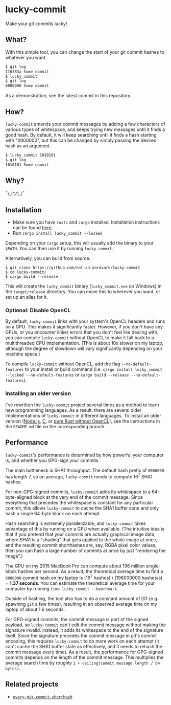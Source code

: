 # lucky-commit

Make your git commits lucky!

## What?

With this simple tool, you can change the start of your git commit hashes to whatever you want.

```bash
$ git log
1f6383a Some commit
$ lucky_commit
$ git log
0000000 Some commit
```

As a demonstration, see the latest commit in this repository.

## How?

`lucky-commit` amends your commit messages by adding a few characters of various types of whitespace, and keeps trying new messages until it finds a good hash. By default, it will keep searching until it finds a hash starting with "0000000", but this can be changed by simply passing the desired hash as an argument.

```bash
$ lucky_commit 1010101
$ git log
1010101 Some commit
```

## Why?

¯\\\_(ツ)\_/¯

## Installation

* Make sure you have `rustc` and `cargo` installed. Installation instructions can be found [here](https://doc.rust-lang.org/book/ch01-01-installation.html).
* Run `cargo install lucky_commit --locked`

Depending on your `cargo` setup, this will usually add the binary to your `$PATH`. You can then use it by running `lucky_commit`.

Alternatively, you can build from source:

```
$ git clone https://github.com/not-an-aardvark/lucky-commit
$ cd lucky-commit/
$ cargo build --release
```

This will create the `lucky_commit` binary (`lucky_commit.exe` on Windows) in the `target/release` directory. You can move this to wherever you want, or set up an alias for it.

### Optional: Disable OpenCL

By default, `lucky-commit` links with your system's OpenCL headers and runs on a GPU. This makes it significantly faster. However, if you don't have any GPUs, or you encounter linker errors that you don't feel like dealing with, you can compile `lucky-commit` without OpenCL to make it fall back to a multithreaded CPU implementation. (This is about 10x slower on my laptop, although the degree of slowdown will vary significantly depending on your machine specs.)

To compile `lucky-commit` without OpenCL, add the flag `--no-default-features` to your install or build command (i.e. `cargo install lucky_commit --locked --no-default-features` or `cargo build --release --no-default-features`).

### Installing an older version

I've rewritten the `lucky-commit` project several times as a method to learn new programming languages. As a result, there are several older implementations of `lucky-commit` in different languages. To install an older version ([Node.js](https://github.com/not-an-aardvark/lucky-commit/tree/nodejs), [C](https://github.com/not-an-aardvark/lucky-commit/tree/C), or [pure Rust without OpenCL](https://github.com/not-an-aardvark/lucky-commit/tree/pure-rust-without-opencl)), see the instructions in the `README.md` file on the corresponding branch.

## Performance

`lucky-commit`'s performance is determined by how powerful your computer is, and whether you GPG-sign your commits.

The main bottleneck is SHA1 throughput. The default hash prefix of `0000000` has length 7, so on average, `lucky-commit` needs to compute 16<sup>7</sup> SHA1 hashes.

For non-GPG-signed commits, `lucky-commit` adds its whitespace to a 64-byte-aligned block at the very end of the commit message. Since everything that precedes the whitespace is constant for any particular commit, this allows `lucky-commit` to cache the SHA1 buffer state and only hash a single 64-byte block on each attempt.

Hash searching is extremely parallelizable, and `lucky-commit` takes advantage of this by running on a GPU when available. (The intuitive idea is that if you pretend that your commits are actually graphical image data, where SHA1 is a "shading" that gets applied to the whole image at once, and the resulting commit shorthashes are, say, RGBA pixel color values, then you can hash a large number of commits at once by just "rendering the image".)

The GPU on my 2015 MacBook Pro can compute about 196 million single-block hashes per second. As a result, the theoretical average time to find a `0000000` commit hash on my laptop is (16<sup>7</sup> hashes) / (196000000 hashes/s) = **1.37 seconds**. You can estimate the theoretical average time for your computer by running `time lucky_commit --benchmark`.

Outside of hashing, the tool also has to do a constant amount of I/O (e.g. spawning `git` a few times), resulting in an observed average time on my laptop of about 1.6 seconds.

For GPG-signed commits, the commit message is part of the signed payload, so `lucky-commit` can't edit the commit message without making the signature invalid. Instead, it adds its whitespace to the end of the signature itself. Since the signature precedes the commit message in git's commit encoding, this requires `lucky-commit` to do more work on each attempt (it can't cache the SHA1 buffer state as effectively, and it needs to rehash the commit message every time). As a result, the performance for GPG-signed commits depends on the length of the commit message. This multiplies the average search time by roughly `1 + ceiling(commit message length / 64 bytes)`.

## Related projects

* [`every-git-commit-shorthash`](https://github.com/not-an-aardvark/every-git-commit-shorthash)

